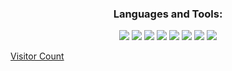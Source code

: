 <h3 align="Center">Languages and Tools:</h3>  
<p align="center">
<img src="https://img.shields.io/badge/C%2B%2B-00599C?style=for-the-badge&logo=c%2B%2B&logoColor=white">
<img src="https://img.shields.io/badge/Python-F7DF1E?style=for-the-badge&logo=python&logoColor=white">
<img src="https://img.shields.io/badge/Java-F89820?style=for-the-badge&logo=java&logoColor=white">
<img src="https://img.shields.io/badge/HTML5-FF0537?style=for-the-badge&logo=html5&logoColor=white">
<img src="https://img.shields.io/badge/CSS-0F81CC?&style=for-the-badge&logo=css3&logoColor=white">
<img src="https://img.shields.io/badge/JavaScript-F7DF1E?style=for-the-badge&logo=javascript&logoColor=black">
<img src="https://img.shields.io/badge/Heroku-430098?style=for-the-badge&logo=heroku&logoColor=white"> 
<img src="https://img.shields.io/badge/MongoDB-03AC13?style=for-the-badge&logo=mongodb&logoColor=white">

 [Visitor Count](https://profile-counter.glitch.me/vanthanyx/count.svg)
